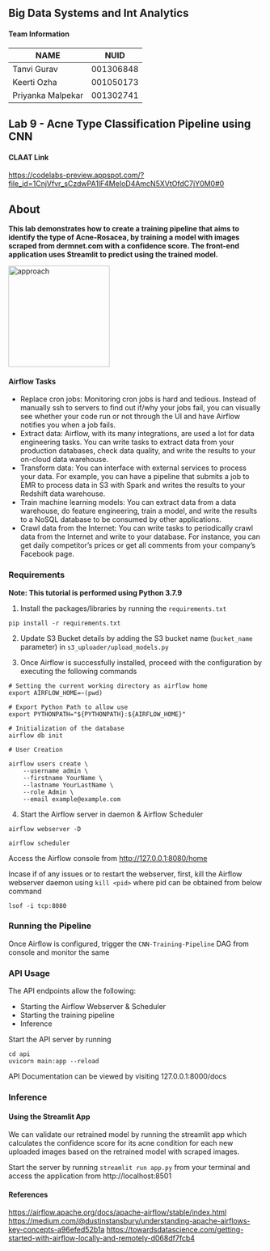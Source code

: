 ## Big Data Systems and Int Analytics

#### Team Information

| NAME              |     NUID        |
|------------------ |-----------------|
|   Tanvi Gurav     |   001306848     |
|   Keerti Ozha     |   001050173     |
| Priyanka Malpekar |   001302741     |


## Lab 9 - Acne Type Classification Pipeline using CNN 

#### CLAAT Link
https://codelabs-preview.appspot.com/?file_id=1CnjVfvr_sCzdwPA1lF4MeIoD4AmcN5XVtOfdC7jY0M0#0

## About

**This lab demonstrates how to create a training pipeline that aims to identify the type of Acne-Rosacea, by training a model with images scraped from dermnet.com with a confidence score. The front-end application uses Streamlit to predict using the trained model.**

<img src="/img/approach.jpg" alt="approach" width="200"/>


#### Airflow Tasks

- Replace cron jobs: Monitoring cron jobs is hard and tedious. Instead of manually ssh to servers to find out if/why your jobs fail, you can visually see whether your code run or not through the UI and have Airflow notifies you when a job fails.
- Extract data: Airflow, with its many integrations, are used a lot for data engineering tasks. You can write tasks to extract data from your production databases, check data quality, and write the results to your on-cloud data warehouse.
- Transform data: You can interface with external services to process your data. For example, you can have a pipeline that submits a job to EMR to process data in S3 with Spark and writes the results to your Redshift data warehouse.
- Train machine learning models: You can extract data from a data warehouse, do feature engineering, train a model, and write the results to a NoSQL database to be consumed by other applications.
- Crawl data from the Internet: You can write tasks to periodically crawl data from the Internet and write to your database. For instance, you can get daily competitor’s prices or get all comments from your company’s Facebook page.

### Requirements

**Note: This tutorial is performed using Python 3.7.9**

1. Install the packages/libraries by running the `requirements.txt` 
```
pip install -r requirements.txt
```

2. Update S3 Bucket details by adding the S3 bucket name (`bucket_name` parameter) in `s3_uploader/upload_models.py`


3. Once Airflow is successfully installed, proceed with the configuration by executing the following commands

```
# Setting the current working directory as airflow home
export AIRFLOW_HOME=~(pwd)

# Export Python Path to allow use
export PYTHONPATH="${PYTHONPATH}:${AIRFLOW_HOME}"

# Initialization of the database
airflow db init

# User Creation

airflow users create \
    --username admin \
    --firstname YourName \
    --lastname YourLastName \
    --role Admin \
    --email example@example.com
```

4. Start the Airflow server in daemon & Airflow Scheduler

```
airflow webserver -D

airflow scheduler
```

Access the Airflow console from http://127.0.0.1:8080/home

Incase if of any issues or to restart the webserver, first, kill the Airflow webserver daemon using `kill <pid>` where pid can be obtained from below command
```
lsof -i tcp:8080  
```

### Running the Pipeline

Once Airflow is configured, trigger the `CNN-Training-Pipeline` DAG from console and monitor the same


### API Usage

The API endpoints allow the following:
- Starting the Airflow Webserver & Scheduler
- Starting the training pipeline
- Inference

Start the API server by running
```
cd api
uvicorn main:app --reload
```

API Documentation can be viewed by visiting 127.0.0.1:8000/docs

### Inference

#### Using the Streamlit App

We can validate our retrained model by running the streamlit app which calculates the confidence score for its acne condition for each new uploaded images based on the retrained model with scraped images. 

Start the server by running `streamlit run app.py` from your terminal and access the application from http://localhost:8501


#### References

https://airflow.apache.org/docs/apache-airflow/stable/index.html
https://medium.com/@dustinstansbury/understanding-apache-airflows-key-concepts-a96efed52b1a
https://towardsdatascience.com/getting-started-with-airflow-locally-and-remotely-d068df7fcb4
